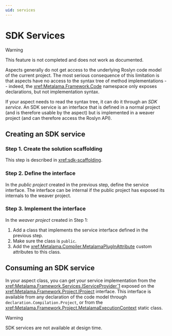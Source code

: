 ```yaml
---
uid: services
---
```


# SDK Services

> [!WARNING]
> This feature is not completed and does not work as documented.

Aspects generally do not get access to the underlying Roslyn code model of the current project. The most serious consequence of this limitation is that aspects have no access to the syntax tree of method implementations -- indeed, the <xref:Metalama.Framework.Code> namespace only exposes declarations, but not implementation syntax.

If your aspect needs to read the syntax tree, it can do it through an _SDK service_. An SDK service is an interface that is defined in a normal project (and is therefore usable by the aspect) but is implemented in a weaver project (and can therefore access the Roslyn API).

## Creating an SDK service

### Step 1. Create the solution scaffolding 

This step is described in <xref:sdk-scaffolding>.

### Step 2. Define the interface

In the _public project_ created in the previous step, define the service interface. The interface can be internal if the public project has exposed its internals to the weaver project.


### Step 3. Implement the interface

In the _weaver project_ created in Step 1:

1. Add a class that implements the service interface defined in the previous step.
2. Make sure the class is `public`.
3. Add the <xref:Metalama.Compiler.MetalamaPlugInAttribute> custom attributes to this class.

[comment]: # (TODO: example)

## Consuming an SDK service

In your aspect class, you can get your service implementation from the <xref:Metalama.Framework.Services.IServiceProvider`1> exposed on the <xref:Metalama.Framework.Project.IProject> interface. This interface is available from any declaration of the code model through `declaration.Compilation.Project`, or from the <xref:Metalama.Framework.Project.MetalamaExecutionContext> static class.

> [!WARNING]
> SDK services are not available at design time.